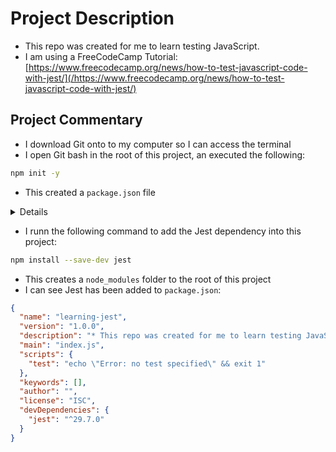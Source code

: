 # Project Description
* This repo was created for me to learn testing JavaScript.
* I am using a FreeCodeCamp Tutorial: [https://www.freecodecamp.org/news/how-to-test-javascript-code-with-jest/](/https://www.freecodecamp.org/news/how-to-test-javascript-code-with-jest/)

## Project Commentary
* I download Git onto to my computer so I can access the terminal
* I open Git bash in the root of this project, an executed the following:
```sh
npm init -y
```
* This created a `package.json` file
<details>

```json
{
  "name": "learning-jest",
  "version": "1.0.0",
  "description": "* This repo was created for me to learn testing JavaScript.\r * I am using a FreeCodeCamp Tutorial: [https://www.freecodecamp.org/news/how-to-test-javascript-code-with-jest/](/https://www.freecodecamp.org/news/how-to-test-javascript-code-with-jest/)",
  "main": "index.js",
  "scripts": {
    "test": "echo \"Error: no test specified\" && exit 1"
  },
  "keywords": [],
  "author": "",
  "license": "ISC"
}
```
</details>

* I runn the following command to add the Jest dependency into this project:
```sh
npm install --save-dev jest
```
* This creates a `node_modules` folder to the root of this project
* I can see Jest has been added to `package.json`:
```json
{
  "name": "learning-jest",
  "version": "1.0.0",
  "description": "* This repo was created for me to learn testing JavaScript.\r * I am using a FreeCodeCamp Tutorial: [https://www.freecodecamp.org/news/how-to-test-javascript-code-with-jest/](/https://www.freecodecamp.org/news/how-to-test-javascript-code-with-jest/)",
  "main": "index.js",
  "scripts": {
    "test": "echo \"Error: no test specified\" && exit 1"
  },
  "keywords": [],
  "author": "",
  "license": "ISC",
  "devDependencies": {
    "jest": "^29.7.0"
  }
}
```
